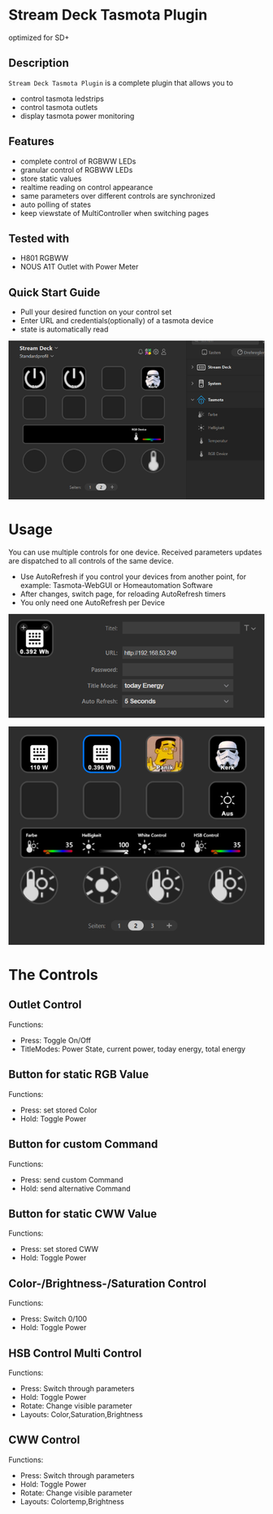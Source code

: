 
# Stream Deck Tasmota Plugin

optimized for SD+

## Description

`Stream Deck Tasmota Plugin` is a complete plugin that allows you to

- control tasmota ledstrips
- control tasmota outlets
- display tasmota power monitoring

## Features

- complete control of RGBWW LEDs
- granular control of RGBWW LEDs
- store static values
- realtime reading on control appearance
- same parameters over different controls are synchronized 
- auto polling of states
- keep viewstate of MultiController when switching pages


## Tested with
- H801 RGBWW
- NOUS A1T Outlet with Power Meter


## Quick Start Guide

* Pull your desired function on your control set
* Enter URL and credentials(optionally) of a tasmota device
* state is automatically read

![](src/de.itnox.streamdeck.tasmota.sdPlugin/previews/setup.PNG)

# Usage
You can use multiple controls for one device. Received parameters updates are dispatched to all controls of the same device.
* Use AutoRefresh if you control your devices from another point, for example: Tasmota-WebGUI or Homeautomation Software
* After changes, switch page, for reloading AutoRefresh timers
* You only need one AutoRefresh per Device

![](src/de.itnox.streamdeck.tasmota.sdPlugin/previews/PI.PNG)

![](src/de.itnox.streamdeck.tasmota.sdPlugin/previews/GUI.PNG)


# The Controls
## Outlet Control
Functions: 
* Press: Toggle On/Off
* TitleModes: Power State, current power, today energy, total energy

## Button for static RGB Value
Functions:
* Press: set stored Color
* Hold: Toggle Power

## Button for custom Command
Functions:
* Press: send custom Command
* Hold: send alternative Command

## Button for static CWW Value
Functions:
* Press: set stored CWW
* Hold: Toggle Power

## Color-/Brightness-/Saturation Control
Functions:
* Press: Switch 0/100
* Hold: Toggle Power

## HSB Control Multi Control
Functions:
* Press: Switch through parameters
* Hold: Toggle Power
* Rotate: Change visible parameter
* Layouts: Color,Saturation,Brightness

## CWW Control
Functions:
* Press: Switch through parameters
* Hold: Toggle Power
* Rotate: Change visible parameter
* Layouts: Colortemp,Brightness
